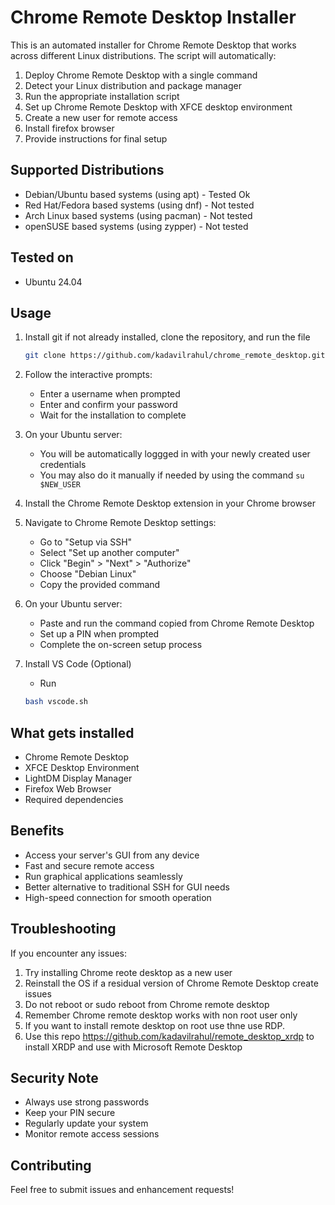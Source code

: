 # Chrome Remote Desktop Installer

This is an automated installer for Chrome Remote Desktop that works across different Linux distributions. The script will automatically:
1. Deploy Chrome Remote Desktop with a single command
2. Detect your Linux distribution and package manager
3. Run the appropriate installation script
4. Set up Chrome Remote Desktop with XFCE desktop environment
5. Create a new user for remote access
6. Install firefox browser
7. Provide instructions for final setup

## Supported Distributions

- Debian/Ubuntu based systems (using apt) - Tested Ok
- Red Hat/Fedora based systems (using dnf) - Not tested 
- Arch Linux based systems (using pacman) - Not tested 
- openSUSE based systems (using zypper) - Not tested 

## Tested on

- Ubuntu 24.04

## Usage

1. Install git if not already installed, clone the repository, and run the file
   ```bash
   git clone https://github.com/kadavilrahul/chrome_remote_desktop.git && cd chrome_remote_desktop && bash main.sh
   ```
2. Follow the interactive prompts:
   - Enter a username when prompted
   - Enter and confirm your password
   - Wait for the installation to complete

3. On your Ubuntu server:
   - You will be automatically loggged in with your newly created user credentials
   - You may also do it manually if needed by using the command `su $NEW_USER`  
    
4. Install the Chrome Remote Desktop extension in your Chrome browser

5. Navigate to Chrome Remote Desktop settings:
   - Go to "Setup via SSH"
   - Select "Set up another computer"
   - Click "Begin" > "Next" > "Authorize"
   - Choose "Debian Linux"
   - Copy the provided command

6. On your Ubuntu server:
   - Paste and run the command copied from Chrome Remote Desktop
   - Set up a PIN when prompted
   - Complete the on-screen setup process

7. Install VS Code (Optional)
   - Run
   ```bash
   bash vscode.sh
   ```
   
## What gets installed

- Chrome Remote Desktop
- XFCE Desktop Environment
- LightDM Display Manager
- Firefox Web Browser
- Required dependencies

## Benefits

- Access your server's GUI from any device
- Fast and secure remote access
- Run graphical applications seamlessly
- Better alternative to traditional SSH for GUI needs
- High-speed connection for smooth operation

## Troubleshooting

If you encounter any issues:
1. Try installing Chrome reote desktop as a new user
2. Reinstall the OS if a residual version of Chrome Remote Desktop create issues
3. Do not reboot or sudo reboot from Chrome remote desktop
4. Remember Chrome remote desktop works with non root user only
5. If you want to install remote desktop on root use thne use RDP.
6. Use this repo https://github.com/kadavilrahul/remote_desktop_xrdp to install XRDP and use with Microsoft Remote Desktop

## Security Note

- Always use strong passwords
- Keep your PIN secure
- Regularly update your system
- Monitor remote access sessions

## Contributing

Feel free to submit issues and enhancement requests!


